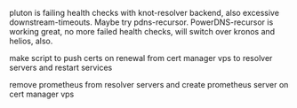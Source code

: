 pluton is failing health checks with knot-resolver backend, also excessive downstream-timeouts. Maybe try pdns-recursor.
PowerDNS-recursor is working great, no more failed health checks, will switch over kronos and helios, also.

make script to push certs on renewal from cert manager vps to resolver servers and restart services

remove prometheus from resolver servers and create prometheus server on cert manager vps
